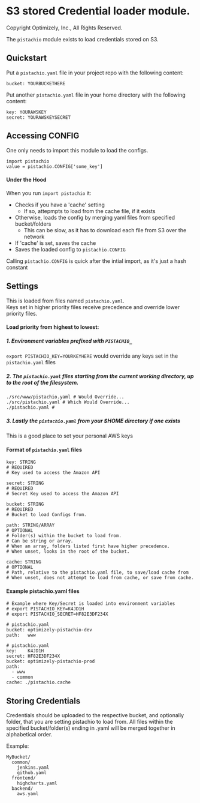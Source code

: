 S3 stored Credential loader module.
================
Copyright Optimizely, Inc., All Rights Reserved.

The `pistachio` module exists to load credentials stored on S3.

## Quickstart
Put a `pistachio.yaml` file in your project repo with the following content:
```
bucket: YOURBUCKETHERE
```
Put another `pistachio.yaml` file in your home directory with the following content:
```
key: YOURAWSKEY
secret: YOURAWSKEYSECRET
```

## Accessing CONFIG
One only needs to import this module to load the configs.

```
import pistachio
value = pistachio.CONFIG['some_key']
```

#### Under the Hood
When you run `import pistachio` it:  
- Checks if you have a 'cache' setting
  - If so, attepmpts to load from the cache file, if it exists
- Otherwise, loads the config by merging yaml files from specified bucket/folders
  - This can be slow, as it has to download each file from S3 over the network
- If 'cache' is set, saves the cache
- Saves the loaded config to `pistachio.CONFIG`

Calling `pistachio.CONFIG` is quick after the intial import, as it's just a hash constant

## Settings
This is loaded from files named `pistachio.yaml`.  
Keys set in higher priority files receive precedence and override lower priority files.
#### Load priority from highest to lowest:  
##### 1. Environment variables prefixed with `PISTACHIO_`
`export PISTACHIO_KEY=YOURKEYHERE` would override any keys set in the `pistachio.yaml` files  
##### 2. The `pistachio.yaml` files starting from the current working directory, up to the root of the filesystem.
```
./src/www/pistachio.yaml # Would Override...
./src/pistachio.yaml # Which Would Override...
./pistachio.yaml # 
```  
##### 3. Lastly the `pistachio.yaml` from your $HOME directory if one exists
This is a good place to set your personal AWS keys
#### Format of `pistachio.yaml` files
```
key: STRING 
# REQUIRED
# Key used to access the Amazon API
```
```
secret: STRING 
# REQUIRED
# Secret Key used to access the Amazon API
```
```
bucket: STRING 
# REQUIRED
# Bucket to load Configs from.
```
```
path: STRING/ARRAY
# OPTIONAL
# Folder(s) within the bucket to load from.
# Can be string or array.  
# When an array, folders listed first have higher precedence.  
# When unset, looks in the root of the bucket.
```
```
cache: STRING 
# OPTIONAL
# Path, relative to the pistachio.yaml file, to save/load cache from
# When unset, does not attempt to load from cache, or save from cache.
```

#### Example pistachio.yaml files
```
# Example where Key/Secret is loaded into environment variables
# export PISTACHIO_KEY=K4JD1H
# export PISTACHIO_SECRET=HF82E3DF234X

# pistachio.yaml
bucket: optimizely-pistachio-dev
path:   www
```
```
# pistachio.yaml
key:    K4JD1H
secret: HF82E3DF234X
bucket: optimizely-pistachio-prod
path:
  - www
  - common
cache: ./pistachio.cache
```

## Storing Credentials
Credentials should be uploaded to the respective bucket, and optionally folder, that you are setting pistachio to load from. All files within the specified bucket/folder(s) ending in .yaml will be merged together in alphabetical order.

Example:
```
MyBucket/
  common/
    jenkins.yaml
    github.yaml
  frontend/
    highcharts.yaml
  backend/
    aws.yaml
```    
